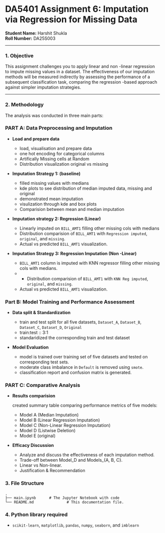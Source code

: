 # DA5401 Assignment 6: Imputation via Regression for Missing Data 

**Student Name:** Harshit Shukla  
**Roll Number:** DA25S003  

  - -  -

### 1. Objective

This assignment challenges you to apply linear and non  -linear regression to impute missing values in a dataset. The effectiveness of our imputation methods will be measured indirectly by assessing the performance of a subsequent classification task, comparing the regression -based approach against simpler imputation strategies.

  - -  -

### 2. Methodology

The analysis was conducted in three main parts:
### PART A: Data Preprocessing and Imputation
* **Load and prepare data**
  - load, visualisation and prepare data 
  - one hot encoding for categorical columns
  - Artifically Missing cells at Random
  - Distribution visualization original vs missing
* **Imputation Strategy 1:  (baseline)**
  - filled missing values with medians
  - kde plots to see distribution of median imputed data, missing and original
  - demonstrated mean imputation
  - visulization through kde and box plots
  - Comparision between mean and median imputation
* **Imputation strategy 2: Regression (Linear)**
  - Linearly imputed on `BILL_AMT1` filling other missing cols with medians
  - Distribution comparision of `BILL_AMT1` with `Regression imputed`, `original`, and `missing`.
  - Actual vs predicted `BILL_AMT1` visualization.

* **Imputation Strategy 3: Regression Imputation (Non -Linear)**
  - `BILL_AMT1` column is imputed with KNN regressor filling other missing cols with medians.
  -   - Distribution comparision of `BILL_AMT1` with `KNN Reg imputed`, `original`, and `missing`.
  - Actual vs predicted `BILL_AMT1` visualization.

### Part B: Model Training and Performance Assessment 
* **Data split & Standardization**
  - train and test split for all five datasets, `Dataset_A`, `Dataset_B`, `Dataset_C`, `Dataset_D`, `Original`
  - train:test :: 3:1
  - standaridized the corresponding train and test dataset

* **Model Evaluation**
  - model is trained over training set of five datasets and tested on corresponding test sets.
  - moderate class imbalance in `Default` is removed using `smote`.
  - classification report and confusion matrix is generated.

### PART C: Comparative Analysis
* **Results comparision**

  created summary table comparing performance metrics of five models:
  - Model A (Median Imputation) 
  - Model B (Linear Regression Imputation) 
  - Model C (Non-Linear Regression Imputation) 
  - Model D (Listwise Deletion)
  - Model E (original)

* **Efficacy Discussion**
  - Analyze and discuss the effectiveness of each imputation method.
  - Trade-off between Model_D and Models_{A, B, C}.
  - Linear vs Non-linear.
  - Justification & Recommendation


### 3. File Structure
```
.
├── main.ipynb      # The Jupyter Notebook with code
└── README.md               # This documentation file.
```

### 4. Python library required
- `scikit-learn`, `matplotlib`, `pandas`, `numpy`, `seaborn`, and `imblearn`